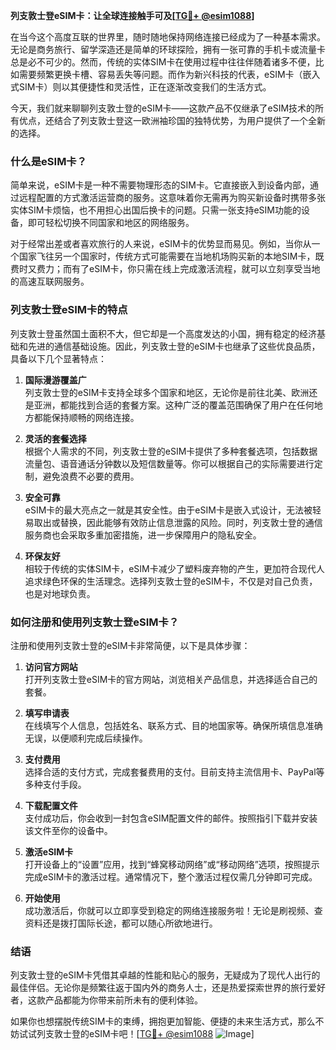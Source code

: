 **列支敦士登eSIM卡：让全球连接触手可及[[TG💪+ @esim1088](https://t.me/s/esim1088)]**

在当今这个高度互联的世界里，随时随地保持网络连接已经成为了一种基本需求。无论是商务旅行、留学深造还是简单的环球探险，拥有一张可靠的手机卡或流量卡总是必不可少的。然而，传统的实体SIM卡在使用过程中往往伴随着诸多不便，比如需要频繁更换卡槽、容易丢失等问题。而作为新兴科技的代表，eSIM卡（嵌入式SIM卡）则以其便捷性和灵活性，正在逐渐改变我们的生活方式。

今天，我们就来聊聊列支敦士登的eSIM卡——这款产品不仅继承了eSIM技术的所有优点，还结合了列支敦士登这一欧洲袖珍国的独特优势，为用户提供了一个全新的选择。

### 什么是eSIM卡？

简单来说，eSIM卡是一种不需要物理形态的SIM卡。它直接嵌入到设备内部，通过远程配置的方式激活运营商的服务。这意味着你无需再为购买新设备时携带多张实体SIM卡烦恼，也不用担心出国后换卡的问题。只需一张支持eSIM功能的设备，即可轻松切换不同国家和地区的网络服务。

对于经常出差或者喜欢旅行的人来说，eSIM卡的优势显而易见。例如，当你从一个国家飞往另一个国家时，传统方式可能需要在当地机场购买新的本地SIM卡，既费时又费力；而有了eSIM卡，你只需在线上完成激活流程，就可以立刻享受当地的高速互联网服务。

### 列支敦士登eSIM卡的特点

列支敦士登虽然国土面积不大，但它却是一个高度发达的小国，拥有稳定的经济基础和先进的通信基础设施。因此，列支敦士登的eSIM卡也继承了这些优良品质，具备以下几个显著特点：

1. **国际漫游覆盖广**  
   列支敦士登的eSIM卡支持全球多个国家和地区，无论你是前往北美、欧洲还是亚洲，都能找到合适的套餐方案。这种广泛的覆盖范围确保了用户在任何地方都能保持顺畅的网络连接。

2. **灵活的套餐选择**  
   根据个人需求的不同，列支敦士登的eSIM卡提供了多种套餐选项，包括数据流量包、语音通话分钟数以及短信数量等。你可以根据自己的实际需要进行定制，避免浪费不必要的费用。

3. **安全可靠**  
   eSIM卡的最大亮点之一就是其安全性。由于eSIM卡是嵌入式设计，无法被轻易取出或替换，因此能够有效防止信息泄露的风险。同时，列支敦士登的通信服务商也会采取多重加密措施，进一步保障用户的隐私安全。

4. **环保友好**  
   相较于传统的实体SIM卡，eSIM卡减少了塑料废弃物的产生，更加符合现代人追求绿色环保的生活理念。选择列支敦士登的eSIM卡，不仅是对自己负责，也是对地球负责。

### 如何注册和使用列支敦士登eSIM卡？

注册和使用列支敦士登的eSIM卡非常简便，以下是具体步骤：

1. **访问官方网站**  
   打开列支敦士登eSIM卡的官方网站，浏览相关产品信息，并选择适合自己的套餐。

2. **填写申请表**  
   在线填写个人信息，包括姓名、联系方式、目的地国家等。确保所填信息准确无误，以便顺利完成后续操作。

3. **支付费用**  
   选择合适的支付方式，完成套餐费用的支付。目前支持主流信用卡、PayPal等多种支付手段。

4. **下载配置文件**  
   支付成功后，你会收到一封包含eSIM配置文件的邮件。按照指引下载并安装该文件至你的设备中。

5. **激活eSIM卡**  
   打开设备上的“设置”应用，找到“蜂窝移动网络”或“移动网络”选项，按照提示完成eSIM卡的激活过程。通常情况下，整个激活过程仅需几分钟即可完成。

6. **开始使用**  
   成功激活后，你就可以立即享受到稳定的网络连接服务啦！无论是刷视频、查资料还是拨打国际长途，都可以随心所欲地进行。

### 结语

列支敦士登的eSIM卡凭借其卓越的性能和贴心的服务，无疑成为了现代人出行的最佳伴侣。无论你是频繁往返于国内外的商务人士，还是热爱探索世界的旅行爱好者，这款产品都能为你带来前所未有的便利体验。

如果你也想摆脱传统SIM卡的束缚，拥抱更加智能、便捷的未来生活方式，那么不妨试试列支敦士登的eSIM卡吧！[[TG💪+ @esim1088](https://t.me/s/esim1088) ![Image](https://i.postimg.cc/4NQfJmqS/Snipaste-2025-05-13-00-14-12.png)]